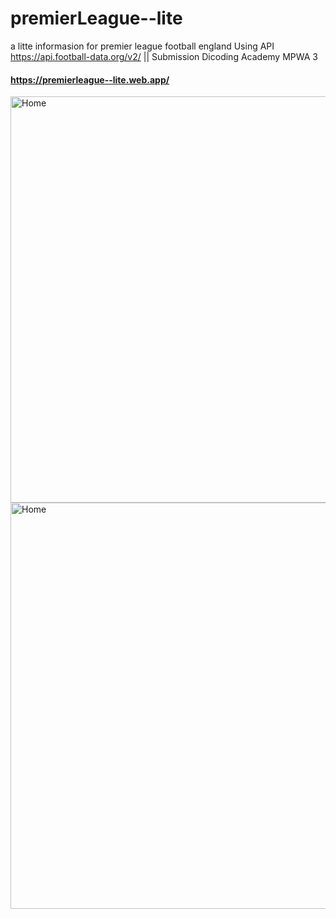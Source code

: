 # premierLeague--lite
a litte informasion for premier league football england Using API https://api.football-data.org/v2/ || Submission Dicoding Academy MPWA 3

#### https://premierleague--lite.web.app/
<div>
<img src="https://i.imgur.com/fznDW3Z.png" alt="Home" height="650" style="margin-right: 16px">
<img src="https://i.imgur.com/S4E3Cqg.png" alt="Home" height="650" >
</div>
